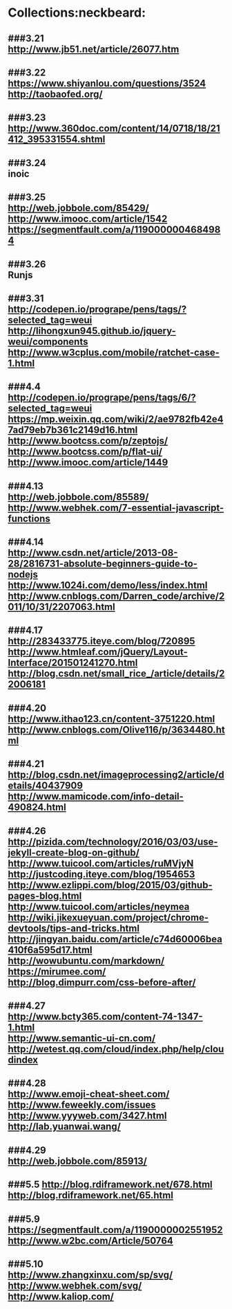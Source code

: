 # Collections:neckbeard:
###3.21   
  http://www.jb51.net/article/26077.htm   
  ---
###3.22  
  https://www.shiyanlou.com/questions/3524   
  http://taobaofed.org/   
  ---
###3.23  
  http://www.360doc.com/content/14/0718/18/21412_395331554.shtml  
  ---
###3.24   
  inoic   
  ---
###3.25   
  http://web.jobbole.com/85429/   
  http://www.imooc.com/article/1542   
  https://segmentfault.com/a/1190000004684984   
  ---
###3.26   
  Runjs   
  ---
###3.31  
  http://codepen.io/progrape/pens/tags/?selected_tag=weui   
  http://lihongxun945.github.io/jquery-weui/components   
  http://www.w3cplus.com/mobile/ratchet-case-1.html   
  ---
###4.4   
  http://codepen.io/progrape/pens/tags/6/?selected_tag=weui    
  https://mp.weixin.qq.com/wiki/2/ae9782fb42e47ad79eb7b361c2149d16.html   
  http://www.bootcss.com/p/zeptojs/   
  http://www.bootcss.com/p/flat-ui/   
  http://www.imooc.com/article/1449   
  ---
###4.13   
  http://web.jobbole.com/85589/   
  http://www.webhek.com/7-essential-javascript-functions   
  ---
###4.14   
  http://www.csdn.net/article/2013-08-28/2816731-absolute-beginners-guide-to-nodejs   
  http://www.1024i.com/demo/less/index.html   
  http://www.cnblogs.com/Darren_code/archive/2011/10/31/2207063.html   
  ---
###4.17   
  http://283433775.iteye.com/blog/720895    
  http://www.htmleaf.com/jQuery/Layout-Interface/201501241270.html    
  http://blog.csdn.net/small_rice_/article/details/22006181    
  ---
###4.20   
  http://www.ithao123.cn/content-3751220.html   
  http://www.cnblogs.com/Olive116/p/3634480.html   
  ---
###4.21   
  http://blog.csdn.net/imageprocessing2/article/details/40437909   
  http://www.mamicode.com/info-detail-490824.html    
  ---
###4.26    
  http://pizida.com/technology/2016/03/03/use-jekyll-create-blog-on-github/    
  http://www.tuicool.com/articles/ruMVjyN     
  http://justcoding.iteye.com/blog/1954653    
  http://www.ezlippi.com/blog/2015/03/github-pages-blog.html    
  http://www.tuicool.com/articles/neymea    
  http://wiki.jikexueyuan.com/project/chrome-devtools/tips-and-tricks.html   
  http://jingyan.baidu.com/article/c74d60006bea410f6a595d17.html    
  http://wowubuntu.com/markdown/    
  https://mirumee.com/   
  http://blog.dimpurr.com/css-before-after/   
  ---
###4.27   
  http://www.bcty365.com/content-74-1347-1.html   
  http://www.semantic-ui-cn.com/   
  http://wetest.qq.com/cloud/index.php/help/cloudindex
  ---
###4.28   
  http://www.emoji-cheat-sheet.com/    
  http://www.feweekly.com/issues    
  http://www.yyyweb.com/3427.html
  http://lab.yuanwai.wang/
  ---
###4.29   
  http://web.jobbole.com/85913/   
  ---
###5.5
  http://blog.rdiframework.net/678.html   
  http://blog.rdiframework.net/65.html
  ---
###5.9
  https://segmentfault.com/a/1190000002551952   
  http://www.w2bc.com/Article/50764   
  ---
###5.10   
  http://www.zhangxinxu.com/sp/svg/   
  http://www.webhek.com/svg/   
  http://www.kaliop.com/   
  ---
